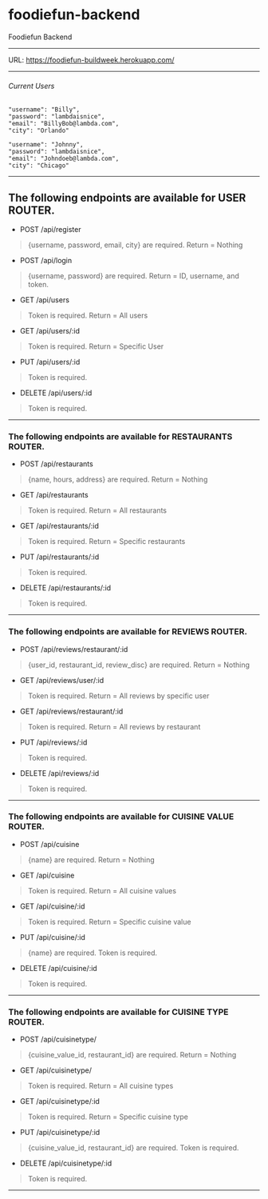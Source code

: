# foodiefun-backend
Foodiefun Backend

***

URL: https://foodiefun-buildweek.herokuapp.com/

***

###### Current Users

	"username": "Billy",
	"password": "lambdaisnice",
	"email": "BillyBob@lambda.com",
	"city": "Orlando"

	"username": "Johnny",
	"password": "lambdaisnice",
	"email": "Johndoeb@lambda.com",
	"city": "Chicago"

***

## The following endpoints are available for **USER ROUTER**.

* POST /api/register 
> {username, password, email, city} are required. 
> Return = Nothing 

* POST /api/login 
> {username, password} are required. 
> Return = ID, username, and token. 

* GET /api/users 
> Token is required. 
> Return = All users

* GET /api/users/:id
> Token is required. 
> Return = Specific User

* PUT /api/users/:id
> Token is required. 

* DELETE /api/users/:id
> Token is required. 

***

### The following endpoints are available for **RESTAURANTS ROUTER**.

* POST /api/restaurants
> {name, hours, address} are required. 
> Return = Nothing 

* GET /api/restaurants
> Token is required. 
> Return = All restaurants

* GET /api/restaurants/:id
> Token is required. 
> Return = Specific restaurants

* PUT /api/restaurants/:id
> Token is required. 

* DELETE /api/restaurants/:id
> Token is required. 

***

### The following endpoints are available for **REVIEWS ROUTER**.

* POST /api/reviews/restaurant/:id
> {user_id, restaurant_id, review_disc} are required. 
> Return = Nothing 

* GET /api/reviews/user/:id
> Token is required. 
> Return = All reviews by specific user

* GET /api/reviews/restaurant/:id
> Token is required. 
> Return = All reviews by restaurant

* PUT /api/reviews/:id
> Token is required. 

* DELETE /api/reviews/:id
> Token is required. 

***


### The following endpoints are available for **CUISINE VALUE ROUTER**.

* POST /api/cuisine 
> {name} are required. 
> Return = Nothing 

* GET /api/cuisine 
> Token is required. 
> Return = All cuisine values

* GET /api/cuisine/:id
> Token is required. 
> Return = Specific cuisine value

* PUT /api/cuisine/:id
> {name} are required. 
> Token is required. 

* DELETE /api/cuisine/:id
> Token is required. 

***

### The following endpoints are available for **CUISINE TYPE ROUTER**.

* POST /api/cuisinetype/
> {cuisine_value_id, restaurant_id} are required. 
> Return = Nothing 

* GET /api/cuisinetype/
> Token is required. 
> Return = All cuisine types

* GET /api/cuisinetype/:id
> Token is required. 
> Return = Specific cuisine type

* PUT /api/cuisinetype/:id
> {cuisine_value_id, restaurant_id} are required. 
> Token is required. 

* DELETE /api/cuisinetype/:id
> Token is required. 

***
